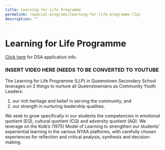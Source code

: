```yaml
---
title: Learning for Life Programme
permalink: /special-programs/learning-for-life-programme-llp/
description: ""
---
```

Learning for Life Programme
===========================

[Click here](https://www.queenstownsec.moe.edu.sg/admission/) for DSA application info.

### INSERT VIDEO HERE (NEEDS TO BE CONVERTED TO YOUTUBE

The Learning for Life Programme (LLP) in Queenstown Secondary School leverages on 2 things to nurture all Queenstownians as Community Youth Leaders:

1.  our rich heritage and belief in serving the community, and
2.  our strength in nurturing leadership qualities.

We seek to grow specifically in our students the competencies in emotional quotient (EQ), cultural quotient (CQ) and adversity quotient (AQ). We leverage on the Kolb’s (1975) Model of Learning to strengthen our students’ experiential learning in the various NYAA platforms, with carefully chosen experiences for reflection and critical analysis, synthesis and decision-making.


